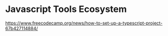 # Javascript Tools Ecosystem

https://www.freecodecamp.org/news/how-to-set-up-a-typescript-project-67b427114884/